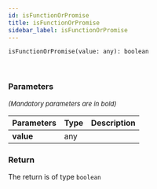 ```yaml
---
id: isFunctionOrPromise
title: isFunctionOrPromise
sidebar_label: isFunctionOrPromise
---
```


```tsx
isFunctionOrPromise(value: any): boolean
```
<br/>



### Parameters

<font size="2"><i>(Mandatory parameters are in bold)</i></font>

| Parameters | Type | Description |
| --------- | ---- | ----------- |
| **value** | any |  |


### Return



The return is of type <code>boolean</code>